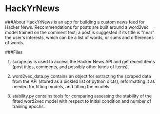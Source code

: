 # HackYrNews


###About
HackYrNews is an app for building a custom news feed for Hacker News. Recommendations for posts are built around a word2vec model trained on the comment text; a post is suggested if its title is "near" the user's interests, which can be a list of words, or sums and differences of words. 


###Files
1) scrape.py is used to access the Hacker News API and get recent items (post titles, comments, and possibly other kinds of items).

2) word2vec_data.py contains an object for extracting the scraped data from the API (stored as a pickled list of python dicts), reformatting it as needed for fitting models, and fitting the models. 

3) stability.py contains tools for comparing assessing the stability of the fitted word2vec model with respect to initial condition and number of training epochs. 


 
